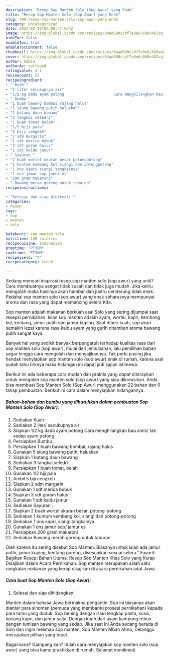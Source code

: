 ```yaml
---
description: "Resep Sop Manten Solo (Sop Awur) yang Enak"
title: "Resep Sop Manten Solo (Sop Awur) yang Enak"
slug: 700-resep-sop-manten-solo-sop-awur-yang-enak
category: Uncategorized
date: 2023-02-16T05:08:47.654Z
image: https://img-global.cpcdn.com/recipes/04ad690ccdf7e0e6/680x482cq70/sop-manten-solo-sop-awur-foto-resep-utama.jpg
hideToc: false
enableToc: true
enableTocContent: false
thumbnail: https://img-global.cpcdn.com/recipes/04ad690ccdf7e0e6/680x482cq70/sop-manten-solo-sop-awur-foto-resep-utama.jpg
cover: https://img-global.cpcdn.com/recipes/04ad690ccdf7e0e6/680x482cq70/sop-manten-solo-sop-awur-foto-resep-utama.jpg
author: Admin
authorAv: notfound
ratingvalue: 4.1
reviewcount: 23
recipeingredient:
- " Kuah "
- "2 liter secukupnya air"
- "1/2 kg dada ayam potong                      Cara menghilangkan bau amis tak sedap ayam potong"
- " Bumbu "
- "1 buah bawang bombai rajang halus"
- "5 siung bawang putih haluskan"
- "1 batang daun bawang"
- "3 tangkai seledri"
- "1 buah tomat belah"
- "1/2 biji pala"
- "5 biji cengkeh"
- "2 sdm margarin"
- "1 sdt merica bubuk"
- "3 sdt garam halus"
- "1 sdt kaldu jamur"
- " Sayuran "
- "2 buah wortel ukuran besar potongpotong"
- "1 kuntum kembang kol siangi dan potongpotong"
- "1 ons kapri siangi tangkainya"
- "1 ons jamur sop jamur es"
- "200 gram makaroni"
- " Bawang merah goreng untuk taburan"
recipeinstructions:

- "Selesai dan siap dinikmati!"
categories:
- Resep
tags:
- sop
- manten
- solo

katakunci: sop manten solo 
nutrition: 130 calories
recipecuisine: Indonesian
preptime: "PT38M"
cooktime: "PT36M"
recipeyield: "4"
recipecategory: Lunch

---
```





Sedang mencari inspirasi resep sop manten solo (sop awur) yang unik? Cara membuatnya sangat tidak susah dan tidak juga mudah. Jika keliru mengolah maka hasilnya akan hambar dan justru cenderung tidak enak. Padahal sop manten solo (sop awur) yang enak seharusnya mempunyai aroma dan rasa yang dapat memancing selera Kita.





Sop manten adalah makanan berkuah asal Solo yang sering dijumpai saat resepsi pernikahan. Isian sop manten adalah ayam, wortel, kapri, kembang kol, kentang, jamur putih dan jamur kuping. Saat diberi kuah, sop akan semakin lezat karena rasa kaldu ayam yang gurih ditambah aroma bawang putih sangat kaya.

Banyak hal yang sedikit banyak berpengaruh terhadap kualitas rasa dari sop manten solo (sop awur), mulai dari jenis bahan, lalu pemilihan bahan segar hingga cara mengolah dan menyajikannya. Tak perlu pusing jika hendak menyiapkan sop manten solo (sop awur) enak di rumah, karena asal sudah tahu triknya maka hidangan ini dapat jadi sajian istimewa.






Berikut ini ada beberapa cara mudah dan praktis yang dapat diterapkan untuk mengolah sop manten solo (sop awur) yang siap dikreasikan. Anda bisa membuat Sop Manten Solo (Sop Awur) menggunakan 22 bahan dan 0 tahap pembuatan. Berikut ini cara dalam menyiapkan hidangannya.

<!--inarticleads1-->

##### Bahan-bahan dan bumbu yang dibutuhkan dalam pembuatan Sop Manten Solo (Sop Awur):

1. Sediakan  Kuah :
1. Sediakan 2 liter/ secukupnya air
1. Siapkan 1/2 kg dada ayam potong                      Cara menghilangkan bau amis/ tak sedap ayam potong
1. Persiapkan  Bumbu :
1. Persiapkan 1 buah bawang bombai, rajang halus
1. Gunakan 5 siung bawang putih, haluskan
1. Siapkan 1 batang daun bawang
1. Sediakan 3 tangkai seledri
1. Persiapkan 1 buah tomat, belah
1. Gunakan 1/2 biji pala
1. Ambil 5 biji cengkeh
1. Siapkan 2 sdm margarin
1. Gunakan 1 sdt merica bubuk
1. Siapkan 3 sdt garam halus
1. Gunakan 1 sdt kaldu jamur
1. Sediakan  Sayuran :
1. Siapkan 2 buah wortel ukuran besar, potong-potong
1. Sediakan 1 kuntum kembang kol, siangi dan potong-potong
1. Sediakan 1 ons kapri, siangi tangkainya
1. Gunakan 1 ons jamur sop/ jamur es
1. Persiapkan 200 gram makaroni
1. Sediakan  Bawang merah goreng untuk taburan


Oleh karena itu sering disebut Sop Manten. Biasanya untuk isian ada jamur putih, jamur kuping, kentang goreng, disesuaikan sesuai selera.&#34; Favorit: Bagikan Resep: Bahan Utama. Resep Sop Manten Khas Solo yang Kerap Disajikan dalam Acara Pernikahan. Sop manten merupakan salah satu rangkaian makanan yang kerap disajikan di acara pernikahan adat Jawa. 

<!--inarticleads2-->

##### Cara buat Sop Manten Solo (Sop Awur):


1. Selesai dan siap dihidangkan!

Manten dalam bahasa Jawa bermakna pengantin. Sop ini biasanya akan diantar para sinoman (pemuda yang membantu prosesi pernikahan) kepada para tamu yang duduk. Sup bening dengan isian lengkap pasta, sosis, kacang kapri, dan jamur salju. Dengan kuah dari ayam kampung rebus dengan tumisan bawang yang sedap. Jika saat ini Anda sedang berada di Solo dan ingin melahap sop manten, Sop Manten Mbah Atmo, Delanggu merupakan pilihan yang tepat. 

Bagaimana? Gampang kan? Itulah cara menyiapkan sop manten solo (sop awur) yang bisa kamu praktikkan di rumah. Selamat menikmati
